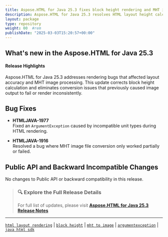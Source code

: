 ```yaml
---
title: Aspose.HTML for Java 25.3 fixes block height rendering and MHT image issues
description: Aspose.HTML for Java 25.3 resolves HTML layout height calculation bugs and fixes partial failures in MHT image conversion for more accurate output rendering.
layout: package
type: repository
weight: 00	#rem
publishDate: "2025-03-03T15:20:57+00:00"
---
```


## What's new in the Aspose.HTML for Java 25.3

#### Release Highlights

Aspose.HTML for Java 25.3 addresses rendering bugs that affected layout accuracy and MHT image processing. This update corrects block height calculation and eliminates conversion issues that previously caused image output to fail or render inconsistently.

## Bug Fixes

- **HTMLJAVA-1977**  
  Fixed an `ArgumentException` caused by incompatible unit types during HTML rendering.

- **HTMLJAVA-1916**  
  Resolved a bug where MHT image file conversion only worked partially or failed.

## Public API and Backward Incompatible Changes

No changes to Public API or backward compatibility in this release.

> ### 🔍 Explore the Full Release Details
>
> For full list of updates, please visit **[Aspose.HTML for Java 25.3 Release Notes](https://releases.aspose.com/html/java/release-notes/2025/aspose-html-for-java-25-3-release-notes/)**

---

[`html layout rendering`](https://search.aspose.com/q/html-layout-rendering.html) | [`block height`](https://search.aspose.com/q/block-height.html) | [`mht to image`](https://search.aspose.com/q/mht-to-image.html) | [`argumentexception`](https://search.aspose.com/q/argumentexception.html) | [`java html sdk`](https://search.aspose.com/q/java-html-sdk.html)
